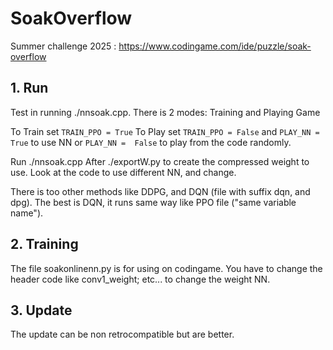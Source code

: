 # SoakOverflow
Summer challenge 2025 : https://www.codingame.com/ide/puzzle/soak-overflow

## 1. Run

Test in running ./nnsoak.cpp.
There is 2 modes: Training and Playing Game

To Train set `TRAIN_PPO = True`
To Play set `TRAIN_PPO = False` and `PLAY_NN =  True` to use NN or `PLAY_NN =  False` to play from the code randomly.

Run ./nnsoak.cpp
After ./exportW.py to create the compressed weight to use.
Look at the code to use different NN, and change.

There is too other methods like DDPG, and DQN (file with suffix dqn, and dpg).
The best is DQN, it runs same way like PPO file ("same variable name").

## 2. Training

The file soakonlinenn.py is for using on codingame. You have to change the header code like  conv1_weight; etc... to change the weight NN.

## 3. Update

The update can be non retrocompatible but are better.
